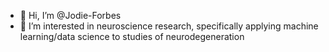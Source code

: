 - 👋 Hi, I’m @Jodie-Forbes
- 👀 I’m interested in neuroscience research, specifically applying machine learning/data science to studies of neurodegeneration


<!---
Jodie-Forbes/Jodie-Forbes is a ✨ special ✨ repository because its `README.md` (this file) appears on your GitHub profile.
You can click the Preview link to take a look at your changes.
--->
